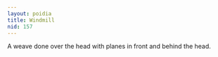 ```yaml
---
layout: poidia
title: Windmill
nid: 157
---
```


A weave done over the head with planes in front and behind the head.
